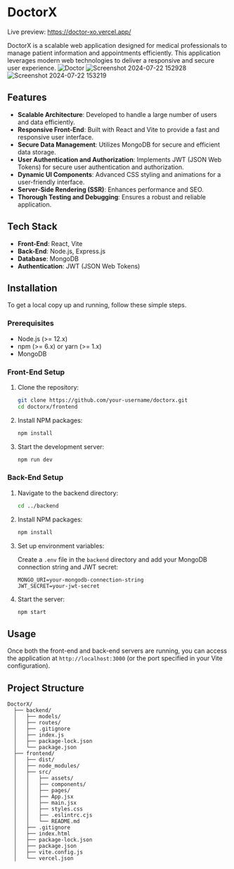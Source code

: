 # DoctorX
 
Live preview: https://doctor-xo.vercel.app/

DoctorX is a scalable web application designed for medical professionals to manage patient information and appointments efficiently. This application leverages modern web technologies to deliver a responsive and secure user experience.
![Doctor](https://github.com/user-attachments/assets/dfbd372c-5230-46d7-9013-bfc14be0007f)
![Screenshot 2024-07-22 152928](https://github.com/user-attachments/assets/dc4b196f-56fd-4951-98bc-9fae92ac26ac)
![Screenshot 2024-07-22 153219](https://github.com/user-attachments/assets/30791e88-0601-4ff2-9469-885c3203fdee)

## Features

- **Scalable Architecture**: Developed to handle a large number of users and data efficiently.
- **Responsive Front-End**: Built with React and Vite to provide a fast and responsive user interface.
- **Secure Data Management**: Utilizes MongoDB for secure and efficient data storage.
- **User Authentication and Authorization**: Implements JWT (JSON Web Tokens) for secure user authentication and authorization.
- **Dynamic UI Components**: Advanced CSS styling and animations for a user-friendly interface.
- **Server-Side Rendering (SSR)**: Enhances performance and SEO.
- **Thorough Testing and Debugging**: Ensures a robust and reliable application.

## Tech Stack

- **Front-End**: React, Vite
- **Back-End**: Node.js, Express.js
- **Database**: MongoDB
- **Authentication**: JWT (JSON Web Tokens)

## Installation

To get a local copy up and running, follow these simple steps.

### Prerequisites

- Node.js (>= 12.x)
- npm (>= 6.x) or yarn (>= 1.x)
- MongoDB

### Front-End Setup

1. Clone the repository:

    ```bash
    git clone https://github.com/your-username/doctorx.git
    cd doctorx/frontend
    ```

2. Install NPM packages:

    ```bash
    npm install
    ```

3. Start the development server:

    ```bash
    npm run dev
    ```

### Back-End Setup

1. Navigate to the backend directory:

    ```bash
    cd ../backend
    ```

2. Install NPM packages:

    ```bash
    npm install
    ```

3. Set up environment variables:
    
    Create a `.env` file in the `backend` directory and add your MongoDB connection string and JWT secret:

    ```env
    MONGO_URI=your-mongodb-connection-string
    JWT_SECRET=your-jwt-secret
    ```

4. Start the server:

    ```bash
    npm start
    ```

## Usage

Once both the front-end and back-end servers are running, you can access the application at `http://localhost:3000` (or the port specified in your Vite configuration).

## Project Structure

```plaintext
DoctorX/
  ├── backend/
  │   ├── models/
  │   ├── routes/
  │   ├── .gitignore
  │   ├── index.js
  │   ├── package-lock.json
  │   └── package.json
  ├── frontend/
  │   ├── dist/
  │   ├── node_modules/
  │   ├── src/
  │   │   ├── assets/
  │   │   ├── components/
  │   │   ├── pages/
  │   │   ├── App.jsx
  │   │   ├── main.jsx
  │   │   ├── styles.css
  │   │   ├── .eslintrc.cjs
  │   │   └── README.md
  │   ├── .gitignore
  │   ├── index.html
  │   ├── package-lock.json
  │   ├── package.json
  │   ├── vite.config.js
  │   └── vercel.json
